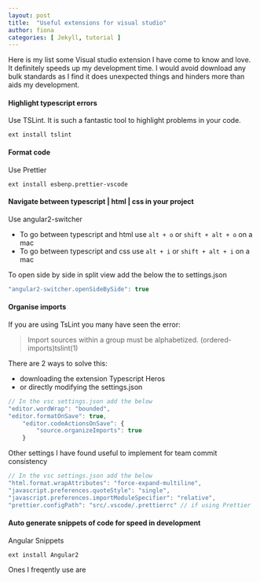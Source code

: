 ```yaml
---
layout: post
title:  "Useful extensions for visual studio"
author: fiona
categories: [ Jekyll, tutorial ]
---
```

Here is my list some Visual studio extension I have come to know and love. It definitely speeds up my development time. I would avoid download any bulk standards as I find it does unexpected things and hinders more than aids my development.


#### Highlight typescript errors

Use TSLint. It is such a fantastic tool to highlight problems in your code.

````cd
ext install tslint
````

#### Format code

Use Prettier

````cd
ext install esbenp.prettier-vscode
````

#### Navigate between typescript | html | css in your project

Use angular2-switcher

- To go between typescript and html use `alt + o` or `shift + alt + o` on a mac
- To go between typescript and css use `alt + i` or `shift + alt + i` on a mac

To open side by side  in split view add the below the to settings.json
```typescript
"angular2-switcher.openSideBySide": true
```


#### Organise imports
If you are using TsLint you many have seen the error: 

> Import sources within a group must be alphabetized. (ordered-imports)tslint(1)

There are 2 ways to solve this:
- downloading the extension Typescript Heros
- or directly modifying the settings.json

```typescript
// In the vsc settings.json add the below
"editor.wordWrap": "bounded",
"editor.formatOnSave": true,
    "editor.codeActionsOnSave": {
        "source.organizeImports": true
    }
```

Other settings I have found useful to implement for team commit consistency

```typescript
// In the vsc settings.json add the below
"html.format.wrapAttributes": "force-expand-multiline",
"javascript.preferences.quoteStyle": "single",
"javascript.preferences.importModuleSpecifier": "relative",
"prettier.configPath": "src/.vscode/.prettierrc" // if using Prettier
```


#### Auto generate snippets of code for speed in development

Angular Snippets 

````cd
ext install Angular2
````

Ones I freqently use are